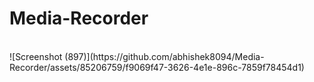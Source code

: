 <h1>Media-Recorder</h1>
<br/>
![Screenshot (897)](https://github.com/abhishek8094/Media-Recorder/assets/85206759/f9069f47-3626-4e1e-896c-7859f78454d1)
